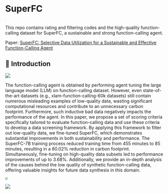# SuperFC
<img src="D:\Py_Code\SuperFC\SuperFC\assets\SuperFC.png" style="zoom:15%;" />


This repo contains rating and filtering codes and the high-quality function-calling dataset for SuperFC, a sustainable and strong function-calling agent.

Paper: [SuperFC: Selective Data Utilization for a Sustainable and Effective Function-Calling Agent]()


## 📣 Introduction
![](D:\Py_Code\SuperFC\SuperFC\assets\workflow.png)


The function-calling agent is obtained by performing agent tuning the large language model (LLM) on function-calling dataset. However, even state-of-the-art datasets (e.g., xlam-function-calling-60k datasets) still contain numerous misleading examples of low-quality data, wasting significant computational resources and contribute to an unnecessary carbon footprint. Furthermore, such inductive bad data negatively impacts the performance of the agent. In this paper, we propose a set of scoring criteria specifically tailored to evaluate function-calling data and use these criteria to develop a data screening framework. By applying this framework to filter out low-quality data, we fine-tuned SuperFC, which demonstrates substantial improvements in both sustainability and performance. The SuperFC-7B training process reduced training time from 455 minutes to 85 minutes, resulting in a 80.02% reduction in carbon footprint. Simultaneously, fine-tuning on high-quality data subsets led to performance improvements of up to 3.68%. Additionally, we provide an in-depth analysis of the causes behind the low quality of synthetic function-calling data, offering valuable insights for future data synthesis in this domain.

<img src="D:\Py_Code\SuperFC\SuperFC\assets\dimensions.png" style="zoom: 50%;" />

![](D:\Py_Code\SuperFC\SuperFC\assets\case_study.png)
